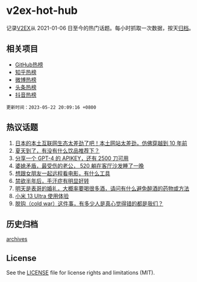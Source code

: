 # v2ex-hot-hub

 记录[V2EX](https://www.v2ex.com/)从 2021-01-06 日至今的热门话题。每小时抓取一次数据，按天[归档](archives)。
 
 ## 相关项目

- [GitHub热榜](https://github.com/it985/github-hot-hub)
- [知乎热榜](https://github.com/it985/zhihu-hot-hub)
- [微博热榜](https://github.com/it985/weibo-hot-hub)
- [头条热榜](https://github.com/it985/toutiao-hot-hub)
- [抖音热榜](https://github.com/it985/douyin-hot-hub)


 `更新时间：2023-05-22 20:09:16 +0800`

## 热议话题

1. [日本的本土互联网生态太差劲了吧！本土网站太差劲，仿佛穿越到 10 年前](https://www.v2ex.com/t/941787)
1. [夏天到了，有没有什么饮品推荐下？](https://www.v2ex.com/t/941827)
1. [分享一个 GPT-4 的 APIKEY，还有 2500 刀可用](https://www.v2ex.com/t/941797)
1. [婆媳矛盾，最受伤的老公， 520 躺在客厅沙发睡了一晚](https://www.v2ex.com/t/941970)
1. [想跟女朋友一起远程看电影，有什么工具](https://www.v2ex.com/t/941840)
1. [禁欲半年后，手汗症有明显好转](https://www.v2ex.com/t/941894)
1. [明天是表哥的婚礼，大概率要喝很多酒，请问有什么避免醉酒的药物或方法](https://www.v2ex.com/t/941920)
1. [小米 13 Ultra 使用体验](https://www.v2ex.com/t/941851)
1. [脱钩（cold war）这件事，有多少人是真心觉得错的都是我们？](https://www.v2ex.com/t/942003)

## 历史归档

[archives](archives)

## License

See the [LICENSE](LICENSE) file for license rights and limitations (MIT).
